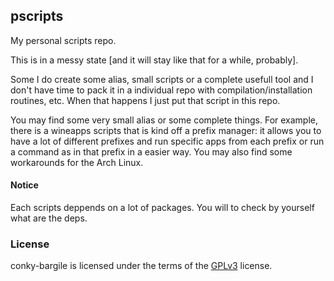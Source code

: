 ## pscripts
My personal scripts repo.

This is in a messy state [and it will stay like that for a while, probably].

Some I do create some alias, small scripts or a complete usefull tool and I don't have time to pack it in a individual repo with compilation/installation routines, etc. When that happens I just put that script in this repo.

You may find some very small alias or some complete things. For example, there is a wineapps scripts that is kind off a prefix manager: it allows you to have a lot of different prefixes and run specific apps from each prefix or run a command as in that prefix in a easier way. You may also find some workarounds for the Arch Linux.

#### Notice
Each scripts deppends on a lot of packages. You will to check by yourself what are the deps.

### License
conky-bargile is licensed under the terms of the [GPLv3](LICENSE.GPL) license.
